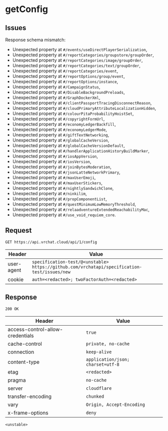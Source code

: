 # getConfig

## Issues
Response schema mismatch:
* Unexpected property at ``#/events/useDirectPlayerSerialization``,
* Unexpected property at ``#/reportCategories/groupstore/groupOrder``,
* Unexpected property at ``#/reportCategories/image/groupOrder``,
* Unexpected property at ``#/reportCategories/text/groupOrder``,
* Unexpected property at ``#/reportCategories/event``,
* Unexpected property at ``#/reportOptions/group/event``,
* Unexpected property at ``#/reportOptions/instance``,
* Unexpected property at ``#/CampaignStatus``,
* Unexpected property at ``#/DisableBackgroundPreloads``,
* Unexpected property at ``#/GraphDockerXml``,
* Unexpected property at ``#/clientPassportTracingDisconnectReason``,
* Unexpected property at ``#/cloudPrimaryAttributeLocalizationHidden``,
* Unexpected property at ``#/colourPitaProbabilityHoistSet``,
* Unexpected property at ``#/copyrightFormUrl``,
* Unexpected property at ``#/economyLedgerBackfill``,
* Unexpected property at ``#/economyLedgerMode``,
* Unexpected property at ``#/giftTextNetworking``,
* Unexpected property at ``#/globalCacheVersion``,
* Unexpected property at ``#/globalCacheVersionDefault``,
* Unexpected property at ``#/handlerApplicationHistoryBuildMarker``,
* Unexpected property at ``#/iosAppVersion``,
* Unexpected property at ``#/iosVersion``,
* Unexpected property at ``#/joinBytesModeration``,
* Unexpected property at ``#/jsonLatteNetworkPrimary``,
* Unexpected property at ``#/maxUserEmoji``,
* Unexpected property at ``#/maxUserStickers``,
* Unexpected property at ``#/nightlySandwichClone``,
* Unexpected property at ``#/ninkilim``,
* Unexpected property at ``#/propComponentList``,
* Unexpected property at ``#/questMinimumLowMemoryThreshold``,
* Unexpected property at ``#/relaadventureExtendedReachabilityMac``,
* Unexpected property at ``#/use_void_requiem_core``.
## Request
`GET https://api.vrchat.cloud/api/1/config`

| Header | Value |
| ------ | ----- |
| user-agent | `specification-test/@<unstable> https://github.com/vrchatapi/specification-test/issues/new` |
| cookie | `auth=<redacted>; twoFactorAuth=<redacted>` |


## Response
`200 OK`

| Header | Value |
| ------ | ----- |
| access-control-allow-credentials | `true` |
| cache-control | `private, no-cache` |
| connection | `keep-alive` |
| content-type | `application/json; charset=utf-8` |
| etag | `<redacted>` |
| pragma | `no-cache` |
| server | `cloudflare` |
| transfer-encoding | `chunked` |
| vary | `Origin, Accept-Encoding` |
| x-frame-options | `deny` |

```jsonc
<unstable>
```

